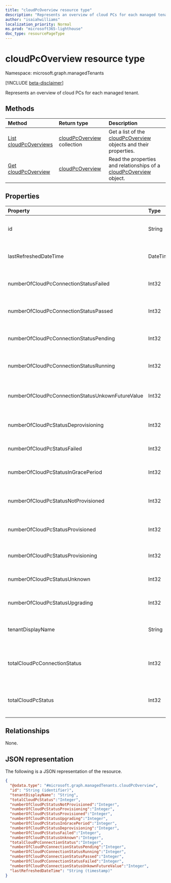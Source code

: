```yaml
---
title: "cloudPcOverview resource type"
description: "Represents an overview of cloud PCs for each managed tenant."
author: "isaiahwilliams"
localization_priority: Normal
ms.prod: "microsoft365-lighthouse"
doc_type: resourcePageType
---
```


# cloudPcOverview resource type

Namespace: microsoft.graph.managedTenants

[!INCLUDE [beta-disclaimer](../../includes/beta-disclaimer.md)]

Represents an overview of cloud PCs for each managed tenant.

## Methods
|Method|Return type|Description|
|:---|:---|:---|
|[List cloudPcOverviews](../api/managedTenants-cloudpcoverview-list.md)|[cloudPcOverview](../resources/managedTenants-cloudpcoverview.md) collection|Get a list of the [cloudPcOverview](../resources/managedTenants-cloudpcoverview.md) objects and their properties.|
|[Get cloudPcOverview](../api/managedTenants-cloudpcoverview-get.md)|[cloudPcOverview](../resources/managedTenants-cloudpcoverview.md)|Read the properties and relationships of a [cloudPcOverview](../resources/managedTenants-cloudpcoverview.md) object.|

## Properties
|Property|Type|Description|
|:---|:---|:---|
|id|String|The unique identifier for the managed tenant.|
|lastRefreshedDateTime|DateTimeOffset|The last time the data for this entity was updated.|
|numberOfCloudPcConnectionStatusFailed|Int32|Number of cloud PC connections in `failed` state. |
|numberOfCloudPcConnectionStatusPassed|Int32|Number of cloud PC connections in `passed` state. |
|numberOfCloudPcConnectionStatusPending|Int32|Number of cloud PC connections in `pending` state.|
|numberOfCloudPcConnectionStatusRunning|Int32|Number of cloud PC connections in `running` state.|
|numberOfCloudPcConnectionStatusUnkownFutureValue|Int32|Number of cloud PC connections in `unknown future value` state.|
|numberOfCloudPcStatusDeprovisioning|Int32|Number of cloud PCs in `deprovisioning` state. |
|numberOfCloudPcStatusFailed|Int32|Number of cloud PCs in `failed` state.|
|numberOfCloudPcStatusInGracePeriod|Int32|Number of cloud PCs in `in grace period` state.|
|numberOfCloudPcStatusNotProvisioned|Int32|Number of cloud PCs in `not provisioned` state.|
|numberOfCloudPcStatusProvisioned|Int32|Number of cloud PCs in `provisioned` state.|
|numberOfCloudPcStatusProvisioning|Int32|Number of cloud PCs in `provisioning` state.|
|numberOfCloudPcStatusUnknown|Int32|Number of cloud PCs in `unknown` state.|
|numberOfCloudPcStatusUpgrading|Int32|Number of cloud PCs in `upgrading` state.|
|tenantDisplayName|String|Display name for the managed tenant.|
|totalCloudPcConnectionStatus|Int32|Number of cloud PC connection statuses in all managed tenants.|
|totalCloudPcStatus|Int32|Number of cloud PC statuses in all managed tenants.|

## Relationships
None.

## JSON representation
The following is a JSON representation of the resource.
<!-- {
  "blockType": "resource",
  "keyProperty": "id",
  "@odata.type": "microsoft.graph.managedTenants.cloudPcOverview",
  "openType": true
}
-->
``` json
{
  "@odata.type": "#microsoft.graph.managedTenants.cloudPcOverview",
  "id": "String (identifier)",
  "tenantDisplayName": "String",
  "totalCloudPcStatus":"Integer",
  "numberOfCloudPcStatusNotProvisioned":"Integer",
  "numberOfCloudPcStatusProvisioning":"Integer",
  "numberOfCloudPcStatusProvisioned":"Integer",
  "numberOfCloudPcStatusUpgrading":"Integer",
  "numberOfCloudPcStatusInGracePeriod":"Integer",
  "numberOfCloudPcStatusDeprovisioning":"Integer",
  "numberOfCloudPcStatusFailed":"Integer",
  "numberOfCloudPcStatusUnknown":"Integer",
  "totalCloudPcConnectionStatus":"Integer",
  "numberOfCloudPcConnectionStatusPending":"Integer",
  "numberOfCloudPcConnectionStatusRunning":"Integer",
  "numberOfCloudPcConnectionStatusPassed":"Integer",
  "numberOfCloudPcConnectionStatusFailed":"Integer",
  "numberOfCloudPcConnectionStatusUnkownFutureValue":"Integer",
  "lastRefreshedDateTime": "String (timestamp)"
}
```
